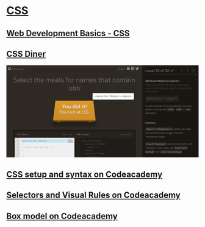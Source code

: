 # [CSS](https://github.com/green-fox-academy/teaching-materials/blob/master/preparation/materials/css/css.hu.md)

## [Web Development Basics - CSS](https://www.youtube.com/watch?v=jDBOMsqac0o)

## [CSS Diner](https://flukeout.github.io/#)

![done](done.jpg)

## [CSS setup and syntax on Codeacademy](https://www.codecademy.com/courses/learn-css/lessons/learn-css-setup-and-syntax/exercises/intro-to-css)

## [Selectors and Visual Rules on Codeacademy](https://www.codecademy.com/courses/learn-css/lessons/learn-css-selectors/exercises/type)

## [Box model on Codeacademy](https://www.codecademy.com/courses/learn-css/lessons/box-model-intro/exercises/box-model-review)


